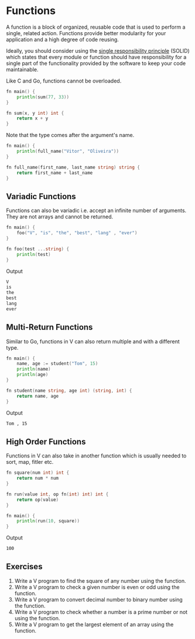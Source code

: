 # Functions

A function is a block of organized, reusable code that is used to perform a single, related action. Functions provide better modularity for your application and a high degree of code reusing.

Ideally, you should consider using the [single responsibility principle](https://en.wikipedia.org/wiki/Single_responsibility_principle) (SOLID) which states that every module or function should have responsibility for a single part of the functionality provided by the software to keep your code maintainable.

Like C and Go, functions cannot be overloaded.

```go
fn main() {
	println(sum(77, 33))
}

fn sum(x, y int) int {
	return x + y
}
```

Note that the type comes after the argument's name.

```go
fn main() {
	println(full_name("Vitor", "Oliveira"))
}

fn full_name(first_name, last_name string) string {
	return first_name + last_name
}
```

## Variadic Functions

Functions can also be variadic i.e. accept an infinite number of arguments. They are not arrays and cannot be returned.

```go
fn main() {
	foo("V", "is", "the", "best", "lang" , "ever")
}

fn foo(test ...string) {
	println(test)
}
```

Output

```bash
V
is
the
best
lang
ever
```

## Multi-Return Functions

Similar to Go, functions in V can also return multiple and with a different type.

```go
fn main() {
	name, age := student("Tom", 15)
	println(name)
	println(age)
}

fn student(name string, age int) (string, int) {
	return name, age
}
```

Output

```bash
Tom , 15
```

## High Order Functions

Functions in V can also take in another function which is usually needed to sort, map, fitler etc.

```go
fn square(num int) int {
	return num * num
}

fn run(value int, op fn(int) int) int {
	return op(value)
}

fn main() {
	println(run(10, square))
}
```

Output

```bash
100
```

## Exercises

1. Write a V program to find the square of any number using the function.
2. Write a V program to check a given number is even or odd using the function.
3. Write a V program to convert decimal number to binary number using the function.
4. Write a V program to check whether a number is a prime number or not using the function.
5. Write a V program to get the largest element of an array using the function.
